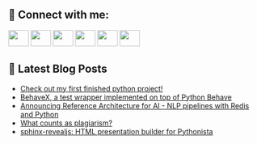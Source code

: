 ## 🔎 Connect with me:
[<img height="32" width="40" src="https://cdn.jsdelivr.net/npm/simple-icons@v5/icons/telegram.svg" />](https://t.me/bullbesh)
[<img height="32" width="40" src="https://cdn.jsdelivr.net/npm/simple-icons@v5/icons/vk.svg" />](https://vk.com/bullbesh)
[<img height="32" width="40" src="https://cdn.jsdelivr.net/npm/simple-icons@v5/icons/twitter.svg" />](https://twitter.com/bullbesh1)
[<img height="32" width="40" src="https://cdn.jsdelivr.net/npm/simple-icons@v5/icons/instagram.svg" />](https://www.instagram.com/bullbesh)
[<img height="32" width="40" src="https://cdn.jsdelivr.net/npm/simple-icons@v5/icons/reddit.svg" />](https://www.reddit.com/user/bullbesh)
[<img height="32" width="40" src="https://cdn.jsdelivr.net/npm/simple-icons@v5/icons/youtube.svg" />](https://www.youtube.com/channel/UCtfjRs6uzgq5mfm8S06WTcg)

## 📕 Latest Blog Posts
<!-- BLOG-POST-LIST:START -->
- [Check out my first finished python project!](https://www.reddit.com/r/Python/comments/vds05v/check_out_my_first_finished_python_project/)
- [BehaveX, a test wrapper implemented on top of Python Behave](https://www.reddit.com/r/Python/comments/vdqk3l/behavex_a_test_wrapper_implemented_on_top_of/)
- [Announcing Reference Architecture for AI - NLP pipelines with Redis and Python](https://www.reddit.com/r/Python/comments/vdp6fl/announcing_reference_architecture_for_ai_nlp/)
- [What counts as plagiarism?](https://www.reddit.com/r/Python/comments/vdp3kb/what_counts_as_plagiarism/)
- [sphinx-revealjs: HTML presentation builder for Pythonista](https://www.reddit.com/r/Python/comments/vdopqj/sphinxrevealjs_html_presentation_builder_for/)
<!-- BLOG-POST-LIST:END -->

